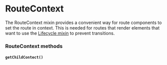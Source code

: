 # RouteContext

The RouteContext mixin provides a convenient way for route components to set the route in context. This is needed for routes that render elements that want to use the [Lifecycle mixin](/docs/api/Lifecycle.md) to prevent transitions.

### RouteContext methods

#### `getChildContect()`